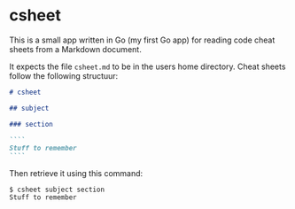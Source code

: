# csheet

This is a small app written in Go (my first Go app) for reading code cheat sheets from a Markdown document.

It expects the file `csheet.md` to be in the users home directory. Cheat sheets follow the following structuur:

`````markdown
# csheet

## subject

### section

````
Stuff to remember
````

`````

Then retrieve it using this command:
````
$ csheet subject section
Stuff to remember
````